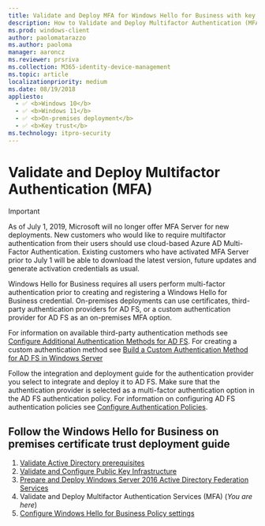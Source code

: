 ```yaml
---
title: Validate and Deploy MFA for Windows Hello for Business with key trust
description: How to Validate and Deploy Multifactor Authentication (MFA) Services for Windows Hello for Business with key trust
ms.prod: windows-client
author: paolomatarazzo
ms.author: paoloma
manager: aaroncz
ms.reviewer: prsriva
ms.collection: M365-identity-device-management
ms.topic: article
localizationpriority: medium
ms.date: 08/19/2018
appliesto: 
  - ✅ <b>Windows 10</b>
  - ✅ <b>Windows 11</b>
  - ✅ <b>On-premises deployment</b>
  - ✅ <b>Key trust</b>
ms.technology: itpro-security
---
```

# Validate and Deploy Multifactor Authentication (MFA)

> [!IMPORTANT]
> As of July 1, 2019, Microsoft will no longer offer MFA Server for new deployments. New customers who would like to require multifactor authentication from their users should use cloud-based Azure AD Multi-Factor Authentication. Existing customers who have activated MFA Server prior to July 1 will be able to download the latest version, future updates and generate activation credentials as usual.

Windows Hello for Business requires all users perform multi-factor authentication prior to creating and registering a Windows Hello for Business credential.  On-premises deployments can use certificates, third-party authentication providers for AD FS, or a custom authentication provider for AD FS as an on-premises MFA option.

For information on available third-party authentication methods see [Configure Additional Authentication Methods for AD FS](/windows-server/identity/ad-fs/operations/configure-additional-authentication-methods-for-ad-fs). For creating a custom authentication method see [Build a Custom Authentication Method for AD FS in Windows Server](/windows-server/identity/ad-fs/development/ad-fs-build-custom-auth-method)

Follow the integration and deployment guide for the authentication provider you select to integrate and deploy it to AD FS. Make sure that the authentication provider is selected as a multi-factor authentication option in the AD FS authentication policy. For information on configuring AD FS authentication policies see [Configure Authentication Policies](/windows-server/identity/ad-fs/operations/configure-authentication-policies).

## Follow the Windows Hello for Business on premises certificate trust deployment guide

1. [Validate Active Directory prerequisites](hello-key-trust-validate-ad-prereq.md)
2. [Validate and Configure Public Key Infrastructure](hello-key-trust-validate-pki.md)
3. [Prepare and Deploy Windows Server 2016 Active Directory Federation Services](hello-key-trust-adfs.md)
4. Validate and Deploy Multifactor Authentication Services (MFA) (*You are here*)
5. [Configure Windows Hello for Business Policy settings](hello-key-trust-policy-settings.md)